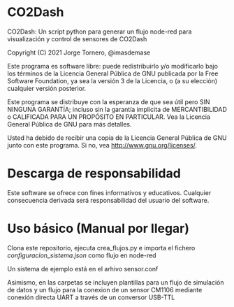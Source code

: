 # CO2Dash
CO2Dash: Un script python para generar un flujo node-red para visualización y control de sensores de CO2Dash

Copyright (C) 2021 Jorge Tornero, @imasdemase

Este programa es software libre: puede redistribuirlo y/o modificarlo bajo
los términos de la Licencia General Pública de GNU publicada por la Free
Software Foundation, ya sea la versión 3 de la Licencia, o (a su elección)
cualquier versión posterior.


Este programa se distribuye con la esperanza de que sea útil pero SIN
NINGUNA GARANTÍA; incluso sin la garantía implícita de MERCANTIBILIDAD o
CALIFICADA PARA UN PROPÓSITO EN PARTICULAR. Vea la Licencia General Pública
de GNU para más detalles.


Usted ha debido de recibir una copia de la Licencia General Pública
de GNU junto con este programa. Si no, vea <http://www.gnu.org/licenses/>.

# Descarga de responsabilidad

Este software se ofrece con fines informativos y educativos. Cualquier consecuencia
derivada será responsabilidad del usuario del software.


# Uso básico (Manual por llegar)

Clona este repositorio, ejecuta crea_flujos.py e importa el fichero _configuracion_sistema.json_ como flujo en node-red

Un sistema de ejemplo está en el arhivo sensor.conf

Asimismo, en las carpetas se incluyen plantillas para un flujo de simulación de datos y un flujo para la conexion de un sensor CM1106 mediante conexión directa UART a través de un conversor USB-TTL
